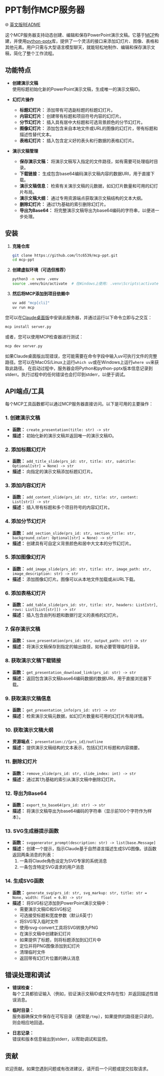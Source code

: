 # PPT制作MCP服务器

🌐 [英文版README](README.md)

这个MCP服务器支持动态创建、编辑和保存PowerPoint演示文稿。它基于[MCP](https://github.com/modelcontextprotocol/python-sdk)构建，并使用[python-pptx](https://python-pptx.readthedocs.io/en/latest/)库，提供了一个灵活的接口来添加幻灯片、图像、表格和其他元素。用户只需与大型语言模型聊天，就能轻松地制作、编辑和保存演示文稿，简化了整个工作流程。

## 功能特点

- **创建演示文稿**  
  使用标题初始化新的PowerPoint演示文稿，生成唯一的演示文稿ID。

- **幻灯片操作**  
  - **标题幻灯片：** 添加带有可选副标题的标题幻灯片。
  - **内容幻灯片：** 创建带有标题和项目符号内容的幻灯片。
  - **分节幻灯片：** 插入具有居中大标题和可选背景颜色的分节幻灯片。
  - **图像幻灯片：** 添加包含来自本地文件或URL的图像的幻灯片，带有标题和描述性替代文本。
  - **表格幻灯片：** 插入包含定义好的表头和行数据的表格幻灯片。

- **演示文稿管理**  
  - **保存演示文稿：** 将演示文稿写入指定的文件路径，如有需要可处理临时目录。
  - **下载链接：** 生成包含base64编码演示文稿内容的数据URI，用于直接下载。
  - **演示文稿信息：** 检索有关演示文稿的元数据，如幻灯片数量和可用的幻灯片布局。
  - **演示文稿大纲：** 通过专用资源端点获取演示文稿结构的文本大纲。
  - **删除幻灯片：** 通过1为基础的索引删除幻灯片。
  - **导出为Base64：** 将完整演示文稿导出为base64编码的字符串，以便进一步处理。

## 安装

1. **克隆仓库**  
   ```bash
   git clone https://github.com/ltc6539/mcp-ppt.git
   cd mcp-ppt
   ```

2. **创建虚拟环境（可选但推荐）**
   ```bash
   python3 -m venv .venv
   source .venv/bin/activate  # 在Windows上使用: .venv\Scripts\activate
   ```

3. **然后将MCP添加到项目依赖中**
   ```bash
   uv add "mcp[cli]"
   uv run mcp
   ```

您可以在[Claude桌面版](https://claude.ai/download)中安装此服务器，并通过运行以下命令立即与之交互：
```bash
mcp install server.py
```

或者，您可以使用MCP检查器进行测试：
```bash
mcp dev server.py
```

如果Claude桌面版出现错误，您可能需要在命令字段中输入uv可执行文件的完整路径。您可以在MacOS/Linux上运行`which uv`或在Windows上运行`where uv`来获取此路径。
在启动过程中，服务器会将Python和python-pptx版本信息记录到stderr。执行过程中的任何错误也会打印到stderr，以便于调试。

## API端点/工具

每个MCP工具函数都可以通过MCP服务器直接访问。以下是可用的主要操作：

### 1. 创建演示文稿
- **函数：** `create_presentation(title: str) -> str`  
- **描述：** 初始化新的演示文稿并返回唯一的演示文稿ID。
  
### 2. 添加标题幻灯片
- **函数：** `add_title_slide(prs_id: str, title: str, subtitle: Optional[str] = None) -> str`  
- **描述：** 向指定的演示文稿添加标题幻灯片。

### 3. 添加内容幻灯片
- **函数：** `add_content_slide(prs_id: str, title: str, content: List[str]) -> str`  
- **描述：** 插入带有标题和多个项目符号的内容幻灯片。

### 4. 添加分节幻灯片
- **函数：** `add_section_slide(prs_id: str, section_title: str, background_color: Optional[str] = None) -> str`  
- **描述：** 创建具有可自定义背景颜色和居中大文本的分节幻灯片。

### 5. 添加图像幻灯片
- **函数：** `add_image_slide(prs_id: str, title: str, image_path: str, image_description: str) -> str`  
- **描述：** 添加图像幻灯片。图像可以从本地文件加载或从URL下载。

### 6. 添加表格幻灯片
- **函数：** `add_table_slide(prs_id: str, title: str, headers: List[str], rows: List[List[str]]) -> str`  
- **描述：** 插入包含由列标题和数据行定义的表格的幻灯片。

### 7. 保存演示文稿
- **函数：** `save_presentation(prs_id: str, output_path: str) -> str`  
- **描述：** 将演示文稿保存到指定的输出路径，如有必要管理临时目录。

### 8. 获取演示文稿下载链接
- **函数：** `get_presentation_download_link(prs_id: str) -> str`  
- **描述：** 返回包含演示文稿base64编码数据的数据URI，用于直接浏览器下载。

### 9. 获取演示文稿信息
- **函数：** `get_presentation_info(prs_id: str) -> str`  
- **描述：** 检索演示文稿元数据，如幻灯片数量和可用的幻灯片布局详情。

### 10. 获取演示文稿大纲
- **资源端点：** `presentation://{prs_id}/outline`  
- **描述：** 提供演示文稿结构的文本表示，包括幻灯片标题和内容摘要。

### 11. 删除幻灯片
- **函数：** `remove_slide(prs_id: str, slide_index: int) -> str`  
- **描述：** 通过其1为基础的索引从演示文稿中删除幻灯片。

### 12. 导出为Base64
- **函数：** `export_to_base64(prs_id: str) -> str`  
- **描述：** 将演示文稿导出为base64编码的字符串（显示前100个字符作为样本）。

### 13. SVG生成器提示函数
- **函数：** `svggenerator_prompt(description: str) -> list[base.Message]`
- **描述：** 创建一个提示，指示Claude基于自然语言描述生成SVG图像。该函数返回两条消息的列表：
  1. 一条将Claude角色设定为SVG专家的系统消息
  2. 一条包含特定SVG请求的用户消息

### 14. 生成SVG函数
- **函数：** `generate_svg(prs_id: str, svg_markup: str, title: str = None, width: float = 6.0) -> str`
- **描述：** 将SVG标记添加到PowerPoint演示文稿中：
  - 需要演示文稿ID和SVG标记
  - 可选接受标题和宽度参数（默认6英寸）
  - 将SVG写入临时文件
  - 使用rsvg-convert工具将SVG转换为PNG
  - 在演示文稿中创建新幻灯片
  - 如果提供了标题，则将标题添加到幻灯片中
  - 定位并将PNG图像添加到幻灯片
  - 清理临时文件
  - 返回带有幻灯片位置的确认消息

## 错误处理和调试

- **错误检查：**  
  每个工具都验证输入（例如，验证演示文稿ID或文件存在性）并返回描述性错误消息。
  
- **临时目录：**  
  服务器确保文件保存在可写目录（通常是`/tmp`），如果提供的路径是只读的，则会相应地回退。

- **日志记录：**  
  错误和版本信息输出到stderr，以帮助调试和监控。

## 贡献

欢迎贡献。如果您遇到问题或有改进建议，请开启一个问题或提交拉取请求。